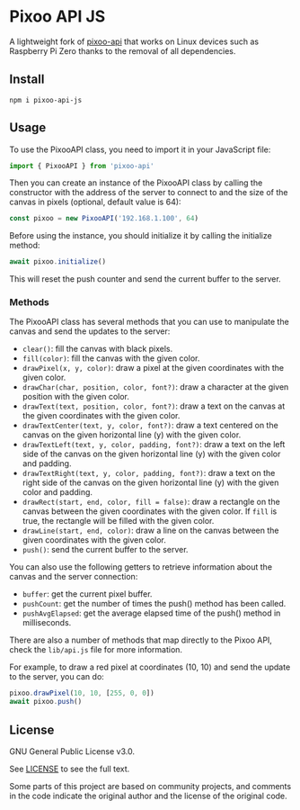 # Pixoo API JS

A lightweight fork of [pixoo-api](https://github.com/adamkdean/pixoo-api) that works on Linux devices such as Raspberry Pi Zero thanks to the removal of all dependencies.

## Install

```
npm i pixoo-api-js
```

## Usage

To use the PixooAPI class, you need to import it in your JavaScript file:

```js
import { PixooAPI } from 'pixoo-api'
```

Then you can create an instance of the PixooAPI class by calling the constructor with the address of the server to connect to and the size of the canvas in pixels (optional, default value is 64):

```js
const pixoo = new PixooAPI('192.168.1.100', 64)
```

Before using the instance, you should initialize it by calling the initialize method:

```js
await pixoo.initialize()
```

This will reset the push counter and send the current buffer to the server.

### Methods

The PixooAPI class has several methods that you can use to manipulate the canvas and send the updates to the server:

- `clear()`: fill the canvas with black pixels.
- `fill(color)`: fill the canvas with the given color.
- `drawPixel(x, y, color)`: draw a pixel at the given coordinates with the given color.
- `drawChar(char, position, color, font?)`: draw a character at the given position with the given color.
- `drawText(text, position, color, font?)`: draw a text on the canvas at the given coordinates with the given color.
- `drawTextCenter(text, y, color, font?)`: draw a text centered on the canvas on the given horizontal line (y) with the given color.
- `drawTextLeft(text, y, color, padding, font?)`: draw a text on the left side of the canvas on the given horizontal line (y) with the given color and padding.
- `drawTextRight(text, y, color, padding, font?)`: draw a text on the right side of the canvas on the given horizontal line (y) with the given color and padding.
- `drawRect(start, end, color, fill = false)`: draw a rectangle on the canvas between the given coordinates with the given color. If `fill` is true, the rectangle will be filled with the given color.
- `drawLine(start, end, color)`: draw a line on the canvas between the given coordinates with the given color.
- `push()`: send the current buffer to the server.

You can also use the following getters to retrieve information about the canvas and the server connection:

- `buffer`: get the current pixel buffer.
- `pushCount`: get the number of times the push() method has been called.
- `pushAvgElapsed`: get the average elapsed time of the push() method in milliseconds.

There are also a number of methods that map directly to the Pixoo API, check the `lib/api.js` file for more information.

For example, to draw a red pixel at coordinates (10, 10) and send the update to the server, you can do:

```js
pixoo.drawPixel(10, 10, [255, 0, 0])
await pixoo.push()
```

## License

GNU General Public License v3.0.

See [LICENSE](LICENSE) to see the full text.

Some parts of this project are based on community projects, and comments in the code indicate the original author and the license of the original code.
